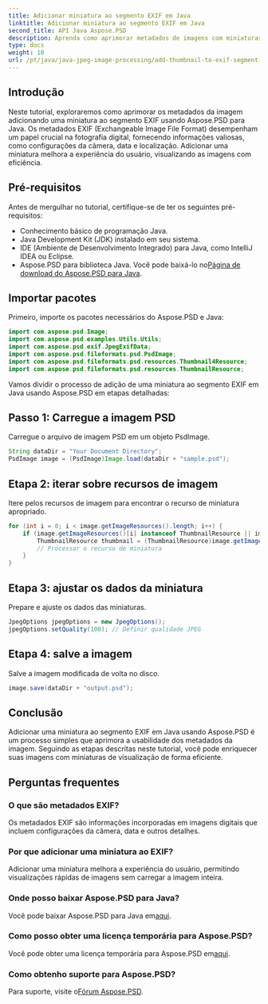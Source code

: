 ```yaml
---
title: Adicionar miniatura ao segmento EXIF em Java
linktitle: Adicionar miniatura ao segmento EXIF em Java
second_title: API Java Aspose.PSD
description: Aprenda como aprimorar metadados de imagens com miniaturas usando Aspose.PSD para Java. Siga nosso guia passo a passo para uma integração perfeita.para uma integração perfeita.
type: docs
weight: 10
url: /pt/java/java-jpeg-image-processing/add-thumbnail-to-exif-segment-java/
---
```

## Introdução
Neste tutorial, exploraremos como aprimorar os metadados da imagem adicionando uma miniatura ao segmento EXIF usando Aspose.PSD para Java. Os metadados EXIF (Exchangeable Image File Format) desempenham um papel crucial na fotografia digital, fornecendo informações valiosas, como configurações da câmera, data e localização. Adicionar uma miniatura melhora a experiência do usuário, visualizando as imagens com eficiência.
## Pré-requisitos
Antes de mergulhar no tutorial, certifique-se de ter os seguintes pré-requisitos:
- Conhecimento básico de programação Java.
- Java Development Kit (JDK) instalado em seu sistema.
- IDE (Ambiente de Desenvolvimento Integrado) para Java, como IntelliJ IDEA ou Eclipse.
-  Aspose.PSD para biblioteca Java. Você pode baixá-lo no[Página de download do Aspose.PSD para Java](https://releases.aspose.com/psd/java/).
## Importar pacotes
Primeiro, importe os pacotes necessários do Aspose.PSD e Java:
```java
import com.aspose.psd.Image;
import com.aspose.psd.examples.Utils.Utils;
import com.aspose.psd.exif.JpegExifData;
import com.aspose.psd.fileformats.psd.PsdImage;
import com.aspose.psd.fileformats.psd.resources.Thumbnail4Resource;
import com.aspose.psd.fileformats.psd.resources.ThumbnailResource;
```
Vamos dividir o processo de adição de uma miniatura ao segmento EXIF em Java usando Aspose.PSD em etapas detalhadas:
## Passo 1: Carregue a imagem PSD
Carregue o arquivo de imagem PSD em um objeto PsdImage.
```java
String dataDir = "Your Document Directory";
PsdImage image = (PsdImage)Image.load(dataDir + "sample.psd");
```
## Etapa 2: iterar sobre recursos de imagem
Itere pelos recursos de imagem para encontrar o recurso de miniatura apropriado.
```java
for (int i = 0; i < image.getImageResources().length; i++) {
    if (image.getImageResources()[i] instanceof ThumbnailResource || image.getImageResources()[i] instanceof Thumbnail4Resource) {
        ThumbnailResource thumbnail = (ThumbnailResource)image.getImageResources()[i];
        // Processar o recurso de miniatura
    }
}
```
## Etapa 3: ajustar os dados da miniatura
Prepare e ajuste os dados das miniaturas.
```java
JpegOptions jpegOptions = new JpegOptions();
jpegOptions.setQuality(100); // Definir qualidade JPEG
```
## Etapa 4: salve a imagem
Salve a imagem modificada de volta no disco.
```java
image.save(dataDir + "output.psd");
```
## Conclusão
Adicionar uma miniatura ao segmento EXIF em Java usando Aspose.PSD é um processo simples que aprimora a usabilidade dos metadados da imagem. Seguindo as etapas descritas neste tutorial, você pode enriquecer suas imagens com miniaturas de visualização de forma eficiente.

## Perguntas frequentes
### O que são metadados EXIF?
Os metadados EXIF são informações incorporadas em imagens digitais que incluem configurações da câmera, data e outros detalhes.
### Por que adicionar uma miniatura ao EXIF?
Adicionar uma miniatura melhora a experiência do usuário, permitindo visualizações rápidas de imagens sem carregar a imagem inteira.
### Onde posso baixar Aspose.PSD para Java?
 Você pode baixar Aspose.PSD para Java em[aqui](https://releases.aspose.com/psd/java/).
### Como posso obter uma licença temporária para Aspose.PSD?
 Você pode obter uma licença temporária para Aspose.PSD em[aqui](https://purchase.aspose.com/temporary-license/).
### Como obtenho suporte para Aspose.PSD?
 Para suporte, visite o[Fórum Aspose.PSD](https://forum.aspose.com/c/psd/34).